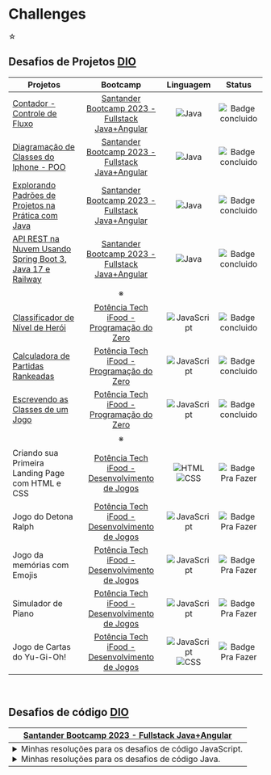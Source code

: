# Challenges

☆

## Desafios de Projetos [DIO](https://web.dio.me)

| Projetos | Bootcamp |  Linguagem | Status |
| ------ | :----------: | :----------: | :---: |
| [Contador - Controle de Fluxo](https://github.com/arodlima/challenges/tree/main/DIO/Desafios%20de%20Projetos/_Java/controle-fluxo) | [Santander Bootcamp 2023 - Fullstack Java+Angular](https://web.dio.me/track/bf7abb82-1324-4074-9949-f474a1a911fe) | ![Java](https://img.shields.io/badge/-Java-05122A?style=flat&logo=openjdk) | ![Badge concluido](https://img.shields.io/badge/CONCLUIDO-44CC11) | 
| [Diagramação de Classes do Iphone - POO](https://github.com/arodlima/challenges/tree/main/DIO/Desafios%20de%20Projetos/_Java/iphone-poo) | [Santander Bootcamp 2023 - Fullstack Java+Angular](https://web.dio.me/track/bf7abb82-1324-4074-9949-f474a1a911fe)| ![Java](https://img.shields.io/badge/-Java-05122A?style=flat&logo=openjdk) |  ![Badge concluido](https://img.shields.io/badge/CONCLUIDO-44CC11) |
| [Explorando Padrões de Projetos na Prática com Java](https://github.com/arodlima/challenges/tree/main/DIO/Desafios%20de%20Projetos/_Java/padroes-projeto-spring) | [Santander Bootcamp 2023 - Fullstack Java+Angular](https://web.dio.me/track/bf7abb82-1324-4074-9949-f474a1a911fe)| ![Java](https://img.shields.io/badge/-Java-05122A?style=flat&logo=openjdk) | ![Badge concluido](https://img.shields.io/badge/CONCLUIDO-44CC11) | 
| [API REST na Nuvem Usando Spring Boot 3, Java 17 e Railway](https://github.com/arodlima/santander-dev-week-2023-api) | [Santander Bootcamp 2023 - Fullstack Java+Angular](https://web.dio.me/track/bf7abb82-1324-4074-9949-f474a1a911fe)| ![Java](https://img.shields.io/badge/-Java-05122A?style=flat&logo=openjdk) | ![Badge concluido](https://img.shields.io/badge/CONCLUIDO-44CC11) |
|ㅤ| ※ |ㅤ|ㅤ|ㅤ|
| [Classificador de Nível de Herói](https://github.com/arodlima/challenges/tree/main/DIO/Desafios%20de%20Projetos/Classificador%20de%20Nível%20de%20Herói) | [Potência Tech iFood - Programação do Zero](https://web.dio.me/track/potencia-tech-ifood-programacao-do-zero) | ![JavaScript](https://img.shields.io/badge/-JavaScript-05122A?style=flat&logo=JavaScript) | ![Badge concluido](https://img.shields.io/badge/CONCLUIDO-44CC11) |
| [Calculadora de Partidas Rankeadas](https://github.com/arodlima/challenges/tree/main/DIO/Desafios%20de%20Projetos/Calculadora%20de%20Partidas%20Rankeadas) | [Potência Tech iFood - Programação do Zero](https://web.dio.me/track/potencia-tech-ifood-programacao-do-zero) | ![JavaScript](https://img.shields.io/badge/-JavaScript-05122A?style=flat&logo=JavaScript) | ![Badge concluido](https://img.shields.io/badge/CONCLUIDO-44CC11) | 
| [Escrevendo as Classes de um Jogo](https://github.com/arodlima/bootcamp-challenges/tree/main/DIO/Desafios%20de%20Projetos/Escrevendo%20as%20Classes%20de%20um%20Jogo) | [Potência Tech iFood - Programação do Zero](https://web.dio.me/track/potencia-tech-ifood-programacao-do-zero) | ![JavaScript](https://img.shields.io/badge/-JavaScript-05122A?style=flat&logo=JavaScript) | ![Badge concluido](https://img.shields.io/badge/CONCLUIDO-44CC11) |
|ㅤ| ※ |ㅤ|ㅤ|ㅤ|
| Criando sua Primeira Landing Page com HTML e CSS | [Potência Tech iFood - Desenvolvimento de Jogos](https://web.dio.me/track/potencia-tech-ifood-desenvolvimento-de-jogos) | ![HTML](https://img.shields.io/badge/-HTML-05122A?style=flat&logo=html5) <br> ![CSS](https://img.shields.io/badge/-CSS-05122A?style=flat&logo=css3) | ![Badge Pra Fazer](https://img.shields.io/badge/PARA%20FAZER-9999A1) | 
| Jogo do Detona Ralph | [Potência Tech iFood - Desenvolvimento de Jogos](https://web.dio.me/track/potencia-tech-ifood-desenvolvimento-de-jogos) | ![JavaScript](https://img.shields.io/badge/-JavaScript-05122A?style=flat&logo=JavaScript) | ![Badge Pra Fazer](https://img.shields.io/badge/PARA%20FAZER-9999A1) | 
| Jogo da memórias com Emojis | [Potência Tech iFood - Desenvolvimento de Jogos](https://web.dio.me/track/potencia-tech-ifood-desenvolvimento-de-jogos) | ![JavaScript](https://img.shields.io/badge/-JavaScript-05122A?style=flat&logo=JavaScript) | ![Badge Pra Fazer](https://img.shields.io/badge/PARA%20FAZER-9999A1) | 
| Simulador de Piano | [Potência Tech iFood - Desenvolvimento de Jogos](https://web.dio.me/track/potencia-tech-ifood-desenvolvimento-de-jogos) | ![JavaScript](https://img.shields.io/badge/-JavaScript-05122A?style=flat&logo=JavaScript) | ![Badge Pra Fazer](https://img.shields.io/badge/PARA%20FAZER-9999A1) | 
| Jogo de Cartas do Yu-Gi-Oh! | [Potência Tech iFood - Desenvolvimento de Jogos](https://web.dio.me/track/potencia-tech-ifood-desenvolvimento-de-jogos) | ![JavaScript](https://img.shields.io/badge/-JavaScript-05122A?style=flat&logo=JavaScript) <br> ![CSS](https://img.shields.io/badge/-CSS-05122A?style=flat&logo=css3) | ![Badge Pra Fazer](https://img.shields.io/badge/PARA%20FAZER-9999A1) | 

<br>

## Desafios de código [DIO](https://web.dio.me)

|[Santander Bootcamp 2023 - Fullstack Java+Angular](https://web.dio.me/track/bf7abb82-1324-4074-9949-f474a1a911fe) |
| --- |
| <details> <summary>Minhas resoluções para os desafios de código JavaScript.</summary> <table><tr><th>N°</th><th>Desafios JavaScript</th></tr><tr><td>01</td><td>[Equilibrando o Saldo](https://github.com/arodlima/challenges/tree/main/DIO/JavaScript/01%20-%20Equilibrando%20o%20saldo)</td></tr><tr><td>02</td><td>[Organizando Seus Ativos](https://github.com/arodlima/challenges/tree/main/DIO/JavaScript/02%20-%20Organizando%20seus%20ativos)</td></tr><tr><td>03</td><td>[Condicionalmente Rico](https://github.com/arodlima/challenges/tree/main/DIO/JavaScript/03%20-%20Condicionalmente%20rico)</td></tr><tr><td>04</td><td>[Juros Compostos](https://github.com/arodlima/challenges/tree/main/DIO/JavaScript/04%20-%20Juros%20compostos)</td></tr><tr><td>05</td><td>[O Grande Deposito](https://github.com/arodlima/challenges/tree/main/DIO/JavaScript/05%20-%20O%20grande%20deposito)</td></tr></table> </details> <details><summary>Minhas resoluções para os desafios de código Java.</summary> <table><tr><th>N°</th><th>Desafios Java</th></tr><tr><td>01</td><td>[Abrindo Contas](https://github.com/arodlima/challenges/tree/main/DIO/Java/01%20-%20Abrindo%20conta)</td></tr><tr><td>02</td><td>[Herança Bancária](https://github.com/arodlima/challenges/tree/main/DIO/Java/02%20-%20Herança%20bancária)</td></tr><tr><td>03</td><td>[Cofres Seguros](https://github.com/arodlima/challenges/tree/main/DIO/Java/03%20-%20Cofres%20seguros)</td></tr><tr><td>04</td><td>[Reunião de Acionistas](https://github.com/arodlima/challenges/tree/main/DIO/Java/04%20-%20Reunião%20de%20acionistas)</td></tr><tr><td>05</td><td>[A Última Transação](https://github.com/arodlima/challenges/tree/main/DIO/Java/05%20-%20A%20última%20transação)</td></tr></table> </details> |

